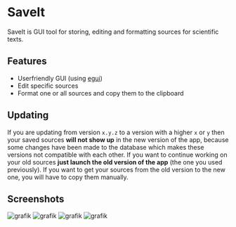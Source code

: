 # SaveIt

SaveIt is GUI tool for storing, editing and formatting sources for scientific texts.

Features
---

- Userfriendly GUI (using [egui](https://github.com/emilk/egui))
- Edit specific sources
- Format one or all sources and copy them to the clipboard

Updating
---

If you are updating from version `x.y.z` to a version with a higher `x` or `y` then your saved sources **will not show up** in the new version of the app, because some changes have been made to the database which makes these versions not compatible with each other. If you want to continue working on your old sources **just launch the old version of the app** (the one you used previously). If you want to get your sources from the old version to the new one, you will have to copy them manually.

Screenshots
---

![grafik](https://github.com/TgZ39/Saveit/assets/71944761/104f4e0c-f3b0-454d-a894-36a264f14fb1)
![grafik](https://github.com/TgZ39/Saveit/assets/71944761/09e386a6-6e57-4c66-ab19-db2be4b1b1b1)
![grafik](https://github.com/TgZ39/Saveit/assets/71944761/6c491fac-ae0f-404c-a436-795d21473191)
![grafik](https://github.com/TgZ39/Saveit/assets/71944761/c5dc2ad1-1128-4e6c-a472-75ceef36617b)